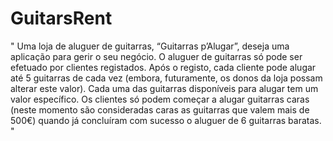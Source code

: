 # GuitarsRent

" Uma loja de aluguer de guitarras, “Guitarras p’Alugar”, deseja uma aplicação para gerir o
seu negócio. O aluguer de guitarras só pode ser efetuado por clientes registados. Após o
registo, cada cliente pode alugar até 5 guitarras de cada vez (embora, futuramente, os
donos da loja possam alterar este valor). Cada uma das guitarras disponíveis para alugar
tem um valor específico. Os clientes só podem começar a alugar guitarras caras (neste
momento são consideradas caras as guitarras que valem mais de 500€) quando já
concluíram com sucesso o aluguer de 6 guitarras baratas. "
